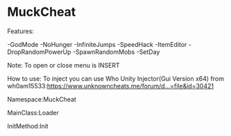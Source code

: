 # MuckCheat

Features:

-GodMode
-NoHunger
-InfiniteJumps
-SpeedHack
-ItemEditor
-DropRandomPowerUp
-SpawnRandomMobs
-SetDay

Note: To open or close menu is INSERT

How to use:
To inject you can use Who Unity Injector(Gui Version x64) from wh0am15533:https://www.unknowncheats.me/forum/d...=file&id=30421


Namespace:MuckCheat

MainClass:Loader

InitMethod:Init
